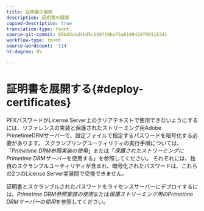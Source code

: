 ```yaml
---
title: 証明書の展開
description: 証明書の展開
copied-description: true
translation-type: tm+mt
source-git-commit: 89bdda1d4bd5c126f19ba75a819942df901183d1
workflow-type: tm+mt
source-wordcount: '114'
ht-degree: 0%

---
```



# 証明書を展開する{#deploy-certificates}

PFXパスワードがLicense Server上のクリアテキストで使用できないようにするには、リファレンスの実装と保護されたストリーミング用Adobe PrimetimeDRMサーバーで、設定ファイルで指定するパスワードを暗号化する必要があります。 スクランブリングユーティリティの実行手順については、「*Primetime DRM参照実装の使用*」または「*保護されたストリーミングにPrimetime DRMサーバー*&#x200B;を使用する」を参照してください。 それぞれには、独自のスクランブルユーティリティが含まれ、暗号化されたパスワードは、これらの2つのLicense Server実装間で交換できません。

証明書とスクランブルされたパスワードをライセンスサーバーにデプロイするには、*Primetime DRM参照実装の使用*&#x200B;または&#x200B;*保護ストリーミング用のPrimetime DRMサーバーの使用*&#x200B;を参照してください。
